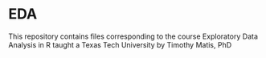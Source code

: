 # EDA

This repository contains files corresponding to the course Exploratory Data Analysis in R taught a Texas Tech University by Timothy Matis, PhD
